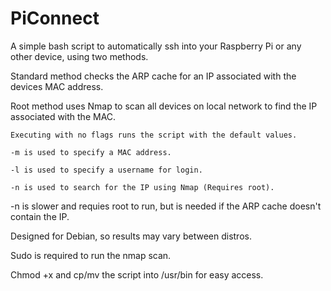 # PiConnect
A simple bash script to automatically ssh into your Raspberry Pi or any other device, using two methods.

Standard method checks the ARP cache for an IP associated with the devices MAC address.

Root method uses Nmap to scan all devices on local network to find the IP associated with the MAC.

```
Executing with no flags runs the script with the default values.

-m is used to specify a MAC address.

-l is used to specify a username for login.

-n is used to search for the IP using Nmap (Requires root).
```

-n is slower and requies root to run, but is needed if the ARP cache doesn't contain the IP.


Designed for Debian, so results may vary between distros.

Sudo is required to run the nmap scan.

Chmod +x and cp/mv the script into /usr/bin for easy access.

